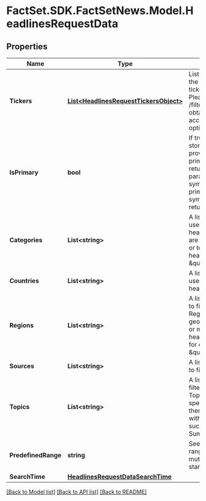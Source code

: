 # FactSet.SDK.FactSetNews.Model.HeadlinesRequestData

## Properties

Name | Type | Description | Notes
------------ | ------------- | ------------- | -------------
**Tickers** | [**List&lt;HeadlinesRequestTickersObject&gt;**](HeadlinesRequestTickersObject.md) | List of tickers to filter the headlines. Each ticker is an object. Please refer to the /filters endpoint to obtain the values accepted by the optional parameters. | [optional] 
**IsPrimary** | **bool** | If true, then only stories with the provided ticker as a primary symbol will be returned. When this parameter is false, the symbol is either primary OR a related symbol will be returned.  | [optional] 
**Categories** | **List&lt;string&gt;** | A list of categories used to filter the headlines. Categories are define the nature or topic of the headlines, such as \&quot;Earnings\&quot;. | [optional] 
**Countries** | **List&lt;string&gt;** | A list of countries used to filter the headlines. | [optional] 
**Regions** | **List&lt;string&gt;** | A list of regions used to filter the headlines. Regions specify the geographical location or market to which the headlines are relevant, for example, \&quot;Americas\&quot;. | [optional] 
**Sources** | **List&lt;string&gt;** | A list of sources used to filter the headlines. | [optional] 
**Topics** | **List&lt;string&gt;** | A list of topics used to filter the headlines. Topics represent specific subjects or themes associated with the headlines, such as \&quot;Market Summaries\&quot;. | [optional] 
**PredefinedRange** | **string** | See list of valid date ranges. Date range is mutually exclusive to start/end time | [optional] 
**SearchTime** | [**HeadlinesRequestDataSearchTime**](HeadlinesRequestDataSearchTime.md) |  | [optional] 

[[Back to Model list]](../README.md#documentation-for-models) [[Back to API list]](../README.md#documentation-for-api-endpoints) [[Back to README]](../README.md)

